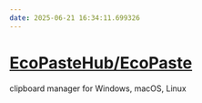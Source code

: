 ```yaml
---
date: 2025-06-21 16:34:11.699326
---
```


# [EcoPasteHub/EcoPaste](https://github.com/EcoPasteHub/EcoPaste)

clipboard manager for Windows, macOS, Linux